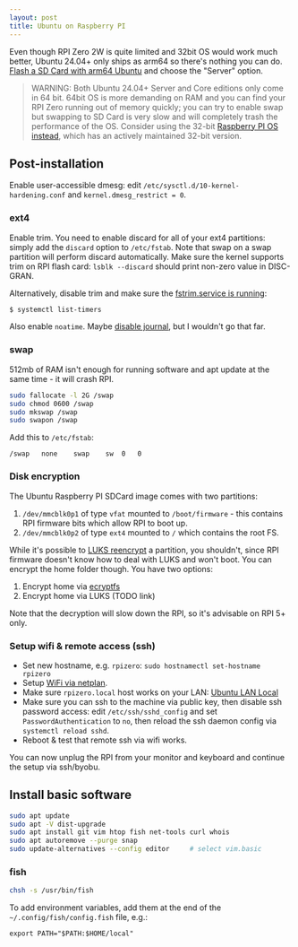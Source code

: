 ```yaml
---
layout: post
title: Ubuntu on Raspberry PI
---
```


Even though RPI Zero 2W is quite limited and 32bit OS would work much better, Ubuntu 24.04+ only ships as arm64
so there's nothing you can do. [Flash a SD Card with arm64 Ubuntu](https://ubuntu.com/download/raspberry-pi) and choose the "Server" option.

> WARNING: Both Ubuntu 24.04+ Server and Core editions only come in 64 bit. 64bit OS
> is more demanding on RAM and you can find your RPI Zero running
> out of memory quickly; you can try to enable swap but swapping to SD Card is very slow
> and will completely trash the performance of the OS. Consider using the 32-bit
> [Raspberry PI OS instead](../raspberry-pi-os/), which has an actively maintained 32-bit version.

## Post-installation

Enable user-accessible dmesg: edit `/etc/sysctl.d/10-kernel-hardening.conf` and `kernel.dmesg_restrict = 0`.

### ext4

Enable trim. You need to enable discard for all of your ext4 partitions: simply add the `discard` option to
`/etc/fstab`. Note that swap on a swap partition will perform discard automatically. Make sure the kernel supports trim on RPI flash card:
`lsblk --discard` should print non-zero value in DISC-GRAN.

Alternatively, disable trim and make sure the [fstrim.service is running](https://askubuntu.com/a/1242804/22996):
```bash
$ systemctl list-timers
```

Also enable `noatime`. Maybe [disable journal](https://raspberrypi.stackexchange.com/questions/169/how-can-i-extend-the-life-of-my-sd-card),
but I wouldn't go that far.

### swap

512mb of RAM isn't enough for running software and apt update at the same time - it will crash
RPI.

```bash
sudo fallocate -l 2G /swap
sudo chmod 0600 /swap
sudo mkswap /swap
sudo swapon /swap
```

Add this to `/etc/fstab`:
```
/swap	none	swap	sw	0	0
```

### Disk encryption

The Ubuntu Raspberry PI SDCard image comes with two partitions:

1. `/dev/mmcblk0p1` of type `vfat` mounted to `/boot/firmware` - this contains RPI firmware bits which allow RPI to boot up.
2. `/dev/mmcblk0p2` of type `ext4` mounted to `/` which contains the root FS.

While it's possible to [LUKS reencrypt](https://unix.stackexchange.com/a/584275/256417) a partition, you shouldn't,
since RPI firmware doesn't know how to deal with LUKS and won't boot. You can encrypt the home folder though. You have two options:

1. Encrypt home via [ecryptfs](https://ubuntuhandbook.org/index.php/2024/05/encrypt-home-ubuntu-24-04/)
2. Encrypt home via LUKS (TODO link)

Note that the decryption will slow down the RPI, so it's advisable on RPI 5+ only.

### Setup wifi & remote access (ssh)

* Set new hostname, e.g. `rpizero`: `sudo hostnamectl set-hostname rpizero`
* Setup [WiFi via netplan](../ubuntu-netplan-no-networkmanager/).
* Make sure `rpizero.local` host works on your LAN: [Ubuntu LAN Local](../ubuntu-lan-local/)
* Make sure you can ssh to the machine via public key, then disable ssh password access: edit `/etc/ssh/sshd_config` and set `PasswordAuthentication` to `no`, then reload the ssh daemon config via `systemctl reload sshd`.
* Reboot & test that remote ssh via wifi works.

You can now unplug the RPI from your monitor and keyboard and continue the setup via ssh/byobu.

## Install basic software

```bash
sudo apt update
sudo apt -V dist-upgrade
sudo apt install git vim htop fish net-tools curl whois
sudo apt autoremove --purge snap
sudo update-alternatives --config editor     # select vim.basic
```

### fish

```bash
chsh -s /usr/bin/fish
```

To add environment variables, add them at the end of the `~/.config/fish/config.fish` file, e.g.:
```
export PATH="$PATH:$HOME/local"
```
